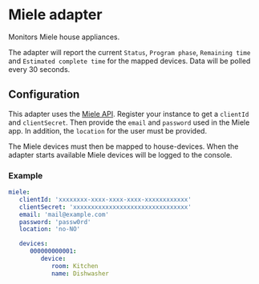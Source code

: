 # Miele adapter
Monitors Miele house appliances.

The adapter will report the current `Status`, `Program phase`, `Remaining time` and `Estimated complete time` for the mapped devices. Data will be polled every 30 seconds.

## Configuration
This adapter uses the [Miele API](https://www.miele.com/developer/index.html). Register your instance to get a `clientId` and `clientSecret`. Then provide the `email` and `password` used in the Miele app. In addition, the `location` for the user must be provided.

The Miele devices must then be mapped to house-devices. When the adapter starts available Miele devices will be logged to the console.

### Example
```yaml
miele:
   clientId: 'xxxxxxxx-xxxx-xxxx-xxxx-xxxxxxxxxxxx'
   clientSecret: 'xxxxxxxxxxxxxxxxxxxxxxxxxxxxxxxx'
   email: 'mail@example.com'
   password: 'passw0rd'
   location: 'no-NO'

   devices:
      000000000001:
         device:
            room: Kitchen
            name: Dishwasher
```
